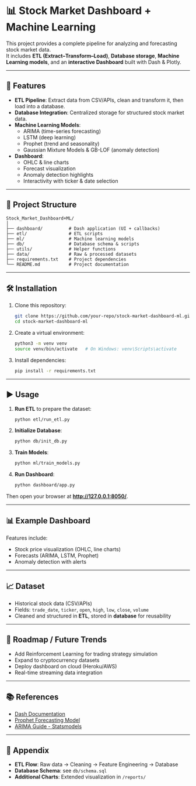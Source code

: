 # 📊 Stock Market Dashboard + Machine Learning

This project provides a complete pipeline for analyzing and forecasting stock market data.  
It includes **ETL (Extract–Transform–Load)**, **Database storage**, **Machine Learning models**, and an **interactive Dashboard** built with Dash & Plotly.

---

## 🚀 Features
- **ETL Pipeline**: Extract data from CSV/APIs, clean and transform it, then load into a database.
- **Database Integration**: Centralized storage for structured stock market data.
- **Machine Learning Models**:
  - ARIMA (time-series forecasting)
  - LSTM (deep learning)
  - Prophet (trend and seasonality)
  - Gaussian Mixture Models & GB-LOF (anomaly detection)
- **Dashboard**:
  - OHLC & line charts
  - Forecast visualization
  - Anomaly detection highlights
  - Interactivity with ticker & date selection

---

## 📂 Project Structure
```
Stock_Market_Dashboard+ML/
│
├── dashboard/          # Dash application (UI + callbacks)
├── etl/                # ETL scripts
├── ml/                 # Machine learning models
├── db/                 # Database schema & scripts
├── utils/              # Helper functions
├── data/               # Raw & processed datasets
├── requirements.txt    # Project dependencies
└── README.md           # Project documentation
```

---

## 🛠️ Installation

1. Clone this repository:
   ```bash
   git clone https://github.com/your-repo/stock-market-dashboard-ml.git
   cd stock-market-dashboard-ml
   ```

2. Create a virtual environment:
   ```bash
   python3 -m venv venv
   source venv/bin/activate   # On Windows: venv\Scripts\activate
   ```

3. Install dependencies:
   ```bash
   pip install -r requirements.txt
   ```

---

## ▶️ Usage

1. **Run ETL** to prepare the dataset:
   ```bash
   python etl/run_etl.py
   ```

2. **Initialize Database**:
   ```bash
   python db/init_db.py
   ```

3. **Train Models**:
   ```bash
   python ml/train_models.py
   ```

4. **Run Dashboard**:
   ```bash
   python dashboard/app.py
   ```

Then open your browser at **http://127.0.0.1:8050/**.

---

## 📊 Example Dashboard
Features include:
- Stock price visualization (OHLC, line charts)
- Forecasts (ARIMA, LSTM, Prophet)
- Anomaly detection with alerts

---

## 📈 Dataset
- Historical stock data (CSV/APIs)
- Fields: `trade_date`, `ticker`, `open`, `high`, `low`, `close`, `volume`
- Cleaned and structured in **ETL**, stored in **database** for reusability

---

## 📌 Roadmap / Future Trends
- Add Reinforcement Learning for trading strategy simulation
- Expand to cryptocurrency datasets
- Deploy dashboard on cloud (Heroku/AWS)
- Real-time streaming data integration

---

## 📚 References
- [Dash Documentation](https://dash.plotly.com/)  
- [Prophet Forecasting Model](https://facebook.github.io/prophet/)  
- [ARIMA Guide - Statsmodels](https://www.statsmodels.org/stable/tsa.html)  

---

## 📎 Appendix
- **ETL Flow**: Raw data → Cleaning → Feature Engineering → Database  
- **Database Schema**: see `db/schema.sql`  
- **Additional Charts**: Extended visualization in `/reports/`
